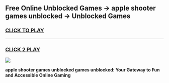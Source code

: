 
## Free Online Unblocked Games → apple shooter games unblocked → Unblocked Games
<h3>
<a href="https://premium.freeplayer.one?title=apple_shooter_games_unblocked&ref=21F">CLICK TO PLAY</a></h3>
<hr>

<h3>
<a href="https://premium.freeplayer.one?title=apple_shooter_games_unblocked&ref=21F">CLICK 2 PLAY</a>
  
</h3>

<a href="https://premium.freeplayer.one?title=apple_shooter_games_unblocked&ref=21F/"><img src="https://clearcache.store/games.png"></a>


**apple shooter games unblocked games unblocked: Your Gateway to Fun and Accessible Online Gaming**
